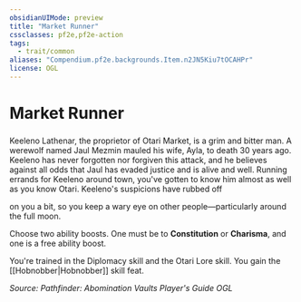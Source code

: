 ```yaml
---
obsidianUIMode: preview
title: "Market Runner"
cssclasses: pf2e,pf2e-action
tags:
  - trait/common
aliases: "Compendium.pf2e.backgrounds.Item.n2JN5Kiu7tOCAHPr"
license: OGL
---
```

# Market Runner

### 






Keeleno Lathenar, the proprietor of Otari Market, is a grim and bitter man. A werewolf named Jaul Mezmin mauled his wife, Ayla, to death 30 years ago. Keeleno has never forgotten nor forgiven this attack, and he believes against all odds that Jaul has evaded justice and is alive and well. Running errands for Keeleno around town, you've gotten to know him almost as well as you know Otari. Keeleno's suspicions have rubbed off

on you a bit, so you keep a wary eye on other people—particularly around the full moon.

Choose two ability boosts. One must be to **Constitution** or **Charisma**, and one is a free ability boost.

You're trained in the Diplomacy skill and the Otari Lore skill. You gain the [[Hobnobber|Hobnobber]] skill feat.

*Source: Pathfinder: Abomination Vaults Player's Guide*
*OGL*